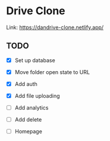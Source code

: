 # Drive Clone

Link: https://dandrive-clone.netlify.app/

## TODO
- [x] Set up database
- [x] Move folder open state to URL
- [x] Add auth
- [x] Add file uploading
- [ ] Add analytics
- [ ] Add delete
- [ ] Homepage



